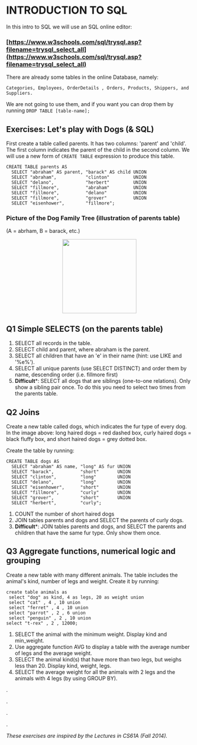 # INTRODUCTION TO SQL

In this intro to SQL we will use an SQL online editor: 

### [https://www.w3schools.com/sql/trysql.asp?filename=trysql_select_all](https://www.w3schools.com/sql/trysql.asp?filename=trysql_select_all)

There are already some tables in the online Database, namely: 

	Categories, Employees, OrderDetails	, Orders, Products, Shippers, and Suppliers. 

We are not going to use them, and if you want you can drop them by running `DROP TABLE [table-name];`



## Exercises: Let's play with Dogs (& SQL)

First create a table called parents. It has two columns: 'parent' and 'child'. The first column indicates the parent of the child in the second column. We will use a new form of `CREATE TABLE` expression to produce this table.

	CREATE TABLE parents AS
	  SELECT "abraham" AS parent, "barack" AS child UNION
	  SELECT "abraham",           "clinton"         UNION
	  SELECT "delano",            "herbert"         UNION
	  SELECT "fillmore",          "abraham"         UNION
	  SELECT "fillmore",          "delano"          UNION
	  SELECT "fillmore",          "grover"          UNION
	  SELECT "eisenhower",        "fillmore";
	  

### Picture of the Dog Family Tree (illustration of parents table)

(A = abrham, B = barack, etc.)

<center><img src="https://github.com/alexanderfo/data-x_public/raw/master/L12_SQL/imgs/family_tree.png" width="200" /></center>
	  
## Q1 Simple SELECTS (on the parents table)
1. SELECT all records in the table.
2. SELECT child and parent, where abraham is the parent.
3. SELECT all children that have an 'e' in their name (hint: use LIKE and '%e%').
4. SELECT all unique parents (use SELECT DISTINCT) and order them by name, descending order (i.e. fillmore first)
5. **Difficult***: SELECT all dogs that are siblings (one-to-one relations). Only show a sibling pair once. To do this you need to select two times from the parents table.

## Q2 Joins

Create a new table called dogs, which indicates the fur type of every dog. In the image above: long haired dogs = red dashed box, curly haired dogs = black fluffy box, and short haired dogs = grey dotted box. 

Create the table by running:
	
	CREATE TABLE dogs AS
	  SELECT "abraham" AS name, "long" AS fur UNION
	  SELECT "barack",          "short"       UNION
	  SELECT "clinton",         "long"        UNION
	  SELECT "delano",          "long"        UNION
	  SELECT "eisenhower",      "short"       UNION
	  SELECT "fillmore",        "curly"       UNION
	  SELECT "grover",          "short"       UNION
	  SELECT "herbert",         "curly";

1. COUNT the number of short haired dogs
2. JOIN tables parents and dogs and SELECT the parents of curly dogs.
2. **Difficult***: JOIN tables parents and dogs, and SELECT the parents and children that have the same fur type. Only show them once.


## Q3 Aggregate functions, numerical logic and grouping

Create a new table with many different animals. The table includes the animal's kind, number of legs and weight. Create it by running:

	create table animals as
	 select "dog" as kind, 4 as legs, 20 as weight union
	 select "cat" , 4 , 10 union
	 select "ferret" , 4 , 10 union
	 select "parrot" , 2 , 6 union
	 select "penguin" , 2 , 10 union
	select "t-rex" , 2 , 12000;
	
1. SELECT the animal with the minimum weight. Display kind and min_weight.
2. Use aggregate function AVG to display a table with the average number of legs and the average weight.
3. SELECT the animal kind(s) that have more than two legs, but weighs less than 20. Display kind, weight, legs.
4. SELECT the average weight for all the animals with 2 legs and the animals with 4 legs (by using GROUP BY).



.

.

.

.

*These exercises are inspired by the Lectures in CS61A (Fall 2014).*
